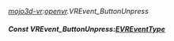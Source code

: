 _[mojo3d-vr](../../modules/mojo3d-vr/mojo3d-vr-module.md):[openvr](openvr:).VREvent\_ButtonUnpress_
##### Const VREvent\_ButtonUnpress:[EVREventType](../../modules/mojo3d-vr/openvr-evreventtype.md)
